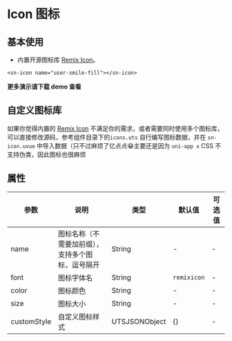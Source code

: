 # Icon  图标

## 基本使用

- 内置开源图标库 [Remix Icon](https://remixicon.com/)。

```vue
<sn-icon name="user-smile-fill"></sn-icon>
```

**更多演示请下载 demo 查看**

## 自定义图标库

如果你觉得内置的 [Remix Icon](https://remixicon.com/) 不满足你的需求，或者需要同时使用多个图标库，可以直接修改源码，参考组件目录下的`icons.uts` 自行编写图标数据，并在 `sn-icon.uvue` 中导入数据（只不过麻烦了亿点点:grin:主要还是因为 `uni-app x` CSS 不支持伪类，因此图标也很麻烦

## 属性

| 参数        | 说明                                             | 类型          | 默认值      | 可选值 |
| ----------- | ------------------------------------------------ | ------------- | ----------- | ------ |
| name        | 图标名称（不需要加前缀），支持多个图标，逗号隔开 | String        | -           | -      |
| font        | 图标字体名                                       | String        | `remixicon` | -      |
| color       | 图标颜色                                         | String        | -           | -      |
| size        | 图标大小                                         | String        | -           | -      |
| customStyle | 自定义图标样式                                   | UTSJSONObject | {}          | -      |

<DemoPhone name="sn-icon" />